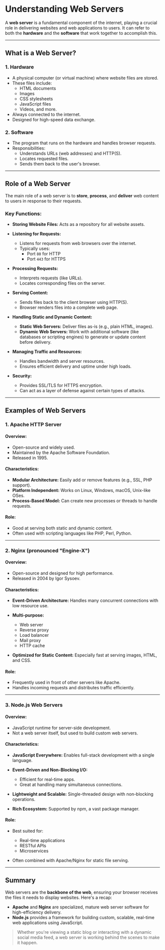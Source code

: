 # Understanding Web Servers

A **web server** is a fundamental component of the internet, playing a crucial role in delivering websites and web applications to users. It can refer to both the **hardware** and the **software** that work together to accomplish this.

---

## What is a Web Server?

### 1. Hardware
- A physical computer (or virtual machine) where website files are stored.
- These files include:
  - HTML documents
  - Images
  - CSS stylesheets
  - JavaScript files
  - Videos, and more.
- Always connected to the internet.
- Designed for high-speed data exchange.

### 2. Software
- The program that runs on the hardware and handles browser requests.
- Responsibilities:
  - Understands URLs (web addresses) and HTTP(S).
  - Locates requested files.
  - Sends them back to the user's browser.

---

## Role of a Web Server

The main role of a web server is to **store**, **process**, and **deliver** web content to users in response to their requests.

### Key Functions:

- **Storing Website Files:** Acts as a repository for all website assets.
- **Listening for Requests:** 
  - Listens for requests from web browsers over the internet.
  - Typically uses:
    - Port `80` for HTTP
    - Port `443` for HTTPS

- **Processing Requests:**
  - Interprets requests (like URLs).
  - Locates corresponding files on the server.

- **Serving Content:**
  - Sends files back to the client browser using HTTP(S).
  - Browser renders files into a complete web page.

- **Handling Static and Dynamic Content:**
  - **Static Web Servers:** Deliver files as-is (e.g., plain HTML, images).
  - **Dynamic Web Servers:** Work with additional software (like databases or scripting engines) to generate or update content before delivery.

- **Managing Traffic and Resources:**
  - Handles bandwidth and server resources.
  - Ensures efficient delivery and uptime under high loads.

- **Security:**
  - Provides SSL/TLS for HTTPS encryption.
  - Can act as a layer of defense against certain types of attacks.

---

## Examples of Web Servers

### 1. Apache HTTP Server

#### Overview:
- Open-source and widely used.
- Maintained by the Apache Software Foundation.
- Released in 1995.

#### Characteristics:
- **Modular Architecture:** Easily add or remove features (e.g., SSL, PHP support).
- **Platform Independent:** Works on Linux, Windows, macOS, Unix-like OSes.
- **Process-Based Model:** Can create new processes or threads to handle requests.

#### Role:
- Good at serving both static and dynamic content.
- Often used with scripting languages like PHP, Perl, Python.

---

### 2. Nginx (pronounced "Engine-X")

#### Overview:
- Open-source and designed for high performance.
- Released in 2004 by Igor Sysoev.

#### Characteristics:
- **Event-Driven Architecture:** Handles many concurrent connections with low resource use.
- **Multi-purpose:**
  - Web server
  - Reverse proxy
  - Load balancer
  - Mail proxy
  - HTTP cache

- **Optimized for Static Content:** Especially fast at serving images, HTML, and CSS.

#### Role:
- Frequently used in front of other servers like Apache.
- Handles incoming requests and distributes traffic efficiently.

---

### 3. Node.js Web Servers

#### Overview:
- JavaScript runtime for server-side development.
- Not a web server itself, but used to build custom web servers.

#### Characteristics:
- **JavaScript Everywhere:** Enables full-stack development with a single language.
- **Event-Driven and Non-Blocking I/O:**
  - Efficient for real-time apps.
  - Great at handling many simultaneous connections.

- **Lightweight and Scalable:** Single-threaded design with non-blocking operations.
- **Rich Ecosystem:** Supported by npm, a vast package manager.

#### Role:
- Best suited for:
  - Real-time applications
  - RESTful APIs
  - Microservices

- Often combined with Apache/Nginx for static file serving.

---

## Summary

Web servers are the **backbone of the web**, ensuring your browser receives the files it needs to display websites. Here's a recap:

- **Apache** and **Nginx** are specialized, mature web server software for high-efficiency delivery.
- **Node.js** provides a framework for building custom, scalable, real-time web applications using JavaScript.

> Whether you're viewing a static blog or interacting with a dynamic social media feed, a web server is working behind the scenes to make it happen.
